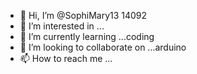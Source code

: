 - 👋 Hi, I’m @SophiMary13 14092
- 👀 I’m interested in ...
- 🌱 I’m currently learning ...coding
- 💞️ I’m looking to collaborate on ...arduino
- 📫 How to reach me ...

<!---
SophiMary13/SophiMary13 is a ✨ special ✨ repository because its `README.md` (this file) appears on your GitHub profile.
You can click the Preview link to take a look at your changes.
--->

